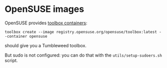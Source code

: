 # OpenSUSE images

OpenSUSE provides [toolbox containers](https://registry.opensuse.org/cgi-bin/cooverview?srch_term=project%3D%5EopenSUSE%3AContainers%3A+container%3Dtoolbox):

```
toolbox create --image registry.opensuse.org/opensuse/toolbox:latest --container opensuse
```

should give you a Tumbleweed toolbox.

But sudo is not configured: you can do that with the `utils/setup-sudoers.sh` script.
